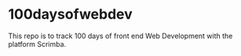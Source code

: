 # 100daysofwebdev
This repo is to track 100 days of front end Web Development with the platform Scrimba.
